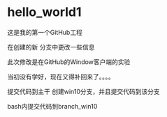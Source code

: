 # hello_world1
这是我的第一个GitHub工程

在创建的新 分支中更改一些信息

此次修改是在GitHub的Window客户端的实验

当初没有学好，现在又得补回来了。。。。

提交代码到主干
创建win10分支，并且提交代码到该分支

bash内提交代码到branch_win10
